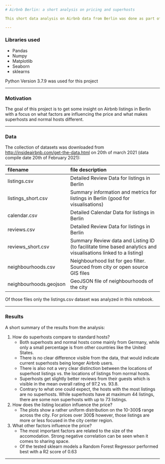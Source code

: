 ```yaml
--- 
# Airbnb Berlin: a short analysis on pricing and superhosts

This short data analysis on Airbnb data from Berlin was done as part of the Data Scientist Nanodegree from Udacity

---
```


### Libraries used
+ Pandas
+ Numpy
+ Matplotlib
+ Seaborn
+ sklearns

Python Version 3.7.9 was used for this project

---

### Motivation
The goal of this project is to get some insight on Airbnb listings in Berlin with a focus on what factors are influencing the price and what makes superhosts and normal hosts different.

---

### Data
The collection of datasets was downloaded from http://insideairbnb.com/get-the-data.html on 20th of march 2021 (data compile date 20th of February 2021):

| filename | file description |
| :-- | :-- |
| listings.csv | Detailed Review Data for listings in Berlin |
| listings_short.csv | Summary information and metrics for listings in Berlin (good for visualisations) |
| calendar.csv | Detailed Calendar Data for listings in Berlin |
| reviews.csv | Detailed Review Data for listings in Berlin |
| reviews_short.csv | Summary Review data and Listing ID (to facilitate time based analytics and visualisations linked to a listing) |
| neighbourhoods.csv | Neighbourhood list for geo filter. Sourced from city or open source GIS files |
| neighbourhoods.geojson | GeoJSON file of neighbourhoods of the city |

Of those files only the listings.csv dataset was analyzed in this notebook.

---

### Results
A short summary of the results from the analysis:
1. How do superhosts compare to standard hosts?
    * Both superhosts and normal hosts come mainly from Germany, while only a small percentage is from other countries like the United States.
    * There is no clear difference visible from the data, that would indicate current superhosts being longer Airbnb users.
    * There is also not a very clear distinction between the locations of superhost listings vs. the locations of listings from normal hosts.
    * Superhosts get slightly better reviews from their guests which is visible in the mean overall rating of 97.2 vs. 93.8.
    * Contrary to what one could expect, the hosts with the most listings are no superhosts. While superhosts have at maximum 44 listings, there are some non superhosts with up to 73 listings.
2. How does the listing location influence the price?
    * The plots show a rather uniform distribution on the 10-300\$ range across the city. For prices over 300\$ however, those listings are more or less focused in the city center region.
3. What other factors influence the price?
    * The most important factors are related to the size of the accomodation. Strong negative correlation can be seen when it comes to sharing space.
    * Of the tested sklearn models a Random Forest Regressor performed best with a R2 score of 0.63
    
---
